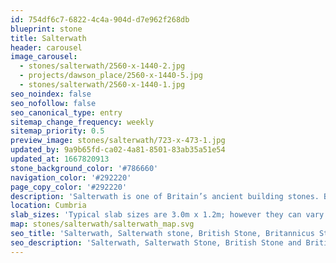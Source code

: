 ```yaml
---
id: 754df6c7-6822-4c4a-904d-d7e962f268db
blueprint: stone
title: Salterwath
header: carousel
image_carousel:
  - stones/salterwath/2560-x-1440-2.jpg
  - projects/dawson_place/2560-x-1440-5.jpg
  - stones/salterwath/2560-x-1440-1.jpg
seo_noindex: false
seo_nofollow: false
seo_canonical_type: entry
sitemap_change_frequency: weekly
sitemap_priority: 0.5
preview_image: stones/salterwath/723-x-473-1.jpg
updated_by: 9a9b65fd-ca02-4a81-8501-83ab35a51e54
updated_at: 1667820913
stone_background_color: '#786660'
navigation_color: '#292220'
page_copy_color: '#292220'
description: 'Salterwath is one of Britain’s ancient building stones. Britannicus has taken this highly respected stone and polished it to create an eyecatching example of stone. The polished stone results in a rich, chocolate brown shade with light and dark brown swirls, punctuated by some fine white calcite lines and the occasional small pink/white calcite rose.'
location: Cumbria
slab_sizes: 'Typical slab sizes are 3.0m x 1.2m; however they can vary.'
map: stones/salterwath/salterwath_map.svg
seo_title: 'Salterwath, Salterwath stone, British Stone, Britannicus Stone'
seo_description: 'Salterwath, Salterwath Stone, British Stone and British marble, Britannicus Stone, The Shining Stones of Britain. British polished stone.'
---
```

